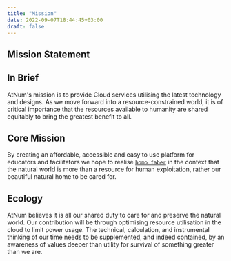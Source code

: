 ```yaml
---
title: "Mission"
date: 2022-09-07T18:44:45+03:00
draft: false
---
```

Mission Statement
---
 
In Brief
---
AtNum's mission is to provide Cloud services utilising the latest technology and designs. As we move forward into a resource-constrained world, it is of critical importance that the resources available to humanity are shared equitably to bring the greatest benefit to all.
 
Core Mission
---
By creating an affordable, accessible and easy to use platform for educators and facilitators we hope to realise [` homo faber `](https://en.wikipedia.org/wiki/Homo_faber "Home Faber on Wiki") in the context that the natural world is more than a resource for human exploitation, rather our beautiful natural home to be cared for. 
 
Ecology
---
AtNum believes it is all our shared duty to care for and preserve the natural world. Our contribution will be through optimising resource utilisation in the cloud to limit power usage. The technical, calculation, and instrumental thinking of our time needs to be supplemented, and indeed contained, by an awareness of values deeper than utility for survival of something greater than we are.